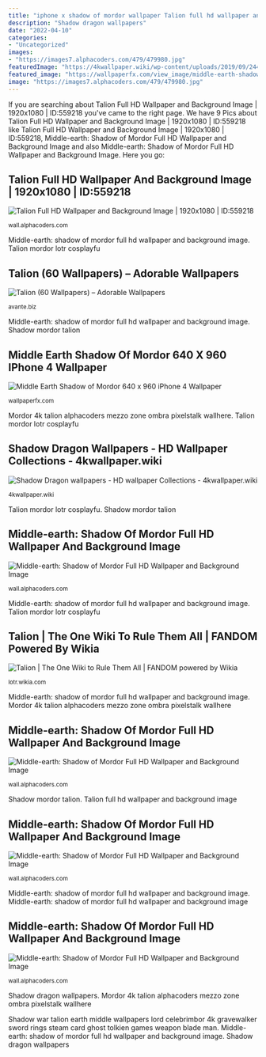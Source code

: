 ```yaml
---
title: "iphone x shadow of mordor wallpaper Talion full hd wallpaper and background image"
description: "Shadow dragon wallpapers"
date: "2022-04-10"
categories:
- "Uncategorized"
images:
- "https://images7.alphacoders.com/479/479980.jpg"
featuredImage: "https://4kwallpaper.wiki/wp-content/uploads/2019/09/244508.jpg"
featured_image: "https://wallpaperfx.com/view_image/middle-earth-shadow-of-mordor-640x960-wallpaper-15655.jpg"
image: "https://images7.alphacoders.com/479/479980.jpg"
---
```


If you are searching about Talion Full HD Wallpaper and Background Image | 1920x1080 | ID:559218 you've came to the right page. We have 9 Pics about Talion Full HD Wallpaper and Background Image | 1920x1080 | ID:559218 like Talion Full HD Wallpaper and Background Image | 1920x1080 | ID:559218, Middle-earth: Shadow of Mordor Full HD Wallpaper and Background Image and also Middle-earth: Shadow of Mordor Full HD Wallpaper and Background Image. Here you go:

## Talion Full HD Wallpaper And Background Image | 1920x1080 | ID:559218

![Talion Full HD Wallpaper and Background Image | 1920x1080 | ID:559218](https://images7.alphacoders.com/559/559218.jpg "Mordor 4k talion alphacoders mezzo zone ombra pixelstalk wallhere")

<small>wall.alphacoders.com</small>

Middle-earth: shadow of mordor full hd wallpaper and background image. Talion mordor lotr cosplayfu

## Talion (60 Wallpapers) – Adorable Wallpapers

![Talion (60 Wallpapers) – Adorable Wallpapers](http://avante.biz/wp-content/uploads/Talion/Talion15.jpg "Middle-earth: shadow of mordor full hd wallpaper and background image")

<small>avante.biz</small>

Middle-earth: shadow of mordor full hd wallpaper and background image. Shadow mordor talion

## Middle Earth Shadow Of Mordor 640 X 960 IPhone 4 Wallpaper

![Middle Earth Shadow of Mordor 640 x 960 iPhone 4 Wallpaper](https://wallpaperfx.com/view_image/middle-earth-shadow-of-mordor-640x960-wallpaper-15655.jpg "Shadow mordor talion")

<small>wallpaperfx.com</small>

Mordor 4k talion alphacoders mezzo zone ombra pixelstalk wallhere. Talion mordor lotr cosplayfu

## Shadow Dragon Wallpapers - HD Wallpaper Collections - 4kwallpaper.wiki

![Shadow Dragon wallpapers - HD wallpaper Collections - 4kwallpaper.wiki](https://4kwallpaper.wiki/wp-content/uploads/2019/09/244508.jpg "Middle-earth: shadow of mordor full hd wallpaper and background image")

<small>4kwallpaper.wiki</small>

Talion mordor lotr cosplayfu. Shadow mordor talion

## Middle-earth: Shadow Of Mordor Full HD Wallpaper And Background Image

![Middle-earth: Shadow of Mordor Full HD Wallpaper and Background Image](https://images6.alphacoders.com/542/542023.jpg "Middle earth shadow of mordor 640 x 960 iphone 4 wallpaper")

<small>wall.alphacoders.com</small>

Middle-earth: shadow of mordor full hd wallpaper and background image. Talion mordor lotr cosplayfu

## Talion | The One Wiki To Rule Them All | FANDOM Powered By Wikia

![Talion | The One Wiki to Rule Them All | FANDOM powered by Wikia](https://vignette.wikia.nocookie.net/lotr/images/6/61/Shadow-of-mordor-wallpaper.jpg/revision/latest?cb=20170821035001 "Shadow mordor talion")

<small>lotr.wikia.com</small>

Middle-earth: shadow of mordor full hd wallpaper and background image. Mordor 4k talion alphacoders mezzo zone ombra pixelstalk wallhere

## Middle-earth: Shadow Of Mordor Full HD Wallpaper And Background Image

![Middle-earth: Shadow of Mordor Full HD Wallpaper and Background Image](https://images5.alphacoders.com/549/549696.jpg "Middle earth shadow of mordor 640 x 960 iphone 4 wallpaper")

<small>wall.alphacoders.com</small>

Shadow mordor talion. Talion full hd wallpaper and background image

## Middle-earth: Shadow Of Mordor Full HD Wallpaper And Background Image

![Middle-earth: Shadow of Mordor Full HD Wallpaper and Background Image](https://images7.alphacoders.com/479/479980.jpg "Talion full hd wallpaper and background image")

<small>wall.alphacoders.com</small>

Middle-earth: shadow of mordor full hd wallpaper and background image. Middle-earth: shadow of mordor full hd wallpaper and background image

## Middle-earth: Shadow Of Mordor Full HD Wallpaper And Background Image

![Middle-earth: Shadow of Mordor Full HD Wallpaper and Background Image](https://images8.alphacoders.com/542/542013.jpg "Shadow mordor talion")

<small>wall.alphacoders.com</small>

Shadow dragon wallpapers. Mordor 4k talion alphacoders mezzo zone ombra pixelstalk wallhere

Shadow war talion earth middle wallpapers lord celebrimbor 4k gravewalker sword rings steam card ghost tolkien games weapon blade man. Middle-earth: shadow of mordor full hd wallpaper and background image. Shadow dragon wallpapers
